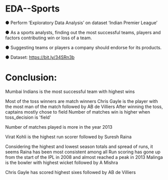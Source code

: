 # EDA--Sports
● Perform ‘Exploratory Data Analysis’ on dataset ‘Indian Premier League’

● As a sports analysts, finding out the most successful teams, players and factors contributing win or loss of a team.

● Suggesting teams or players a company should endorse for its products.

● Dataset: https://bit.ly/34SRn3b

# Conclusion:
Mumbai Indians is the most successful team with highest wins

Most of the toss winners are match winners
Chris Gayle is the player with the most man of the match followed by AB de Villiers
After winning the toss, captains mostly chose to field
Number of matches win is higher when toss_decision is 'field'

Number of matches played is more in the year 2013

Virat Kohli is the highest run scorer followed by Suresh Raina

Considering the highest and lowest season totals and spread of runs, it seems Raina has been most consistent among all
Run scoring has gone up from the start of the IPL in 2008 and almost reached a peak in 2013
Malinga is the bowler with highest wicket followed by A Mishra

Chris Gayle has scored highest sixes followed by AB de Villiers
